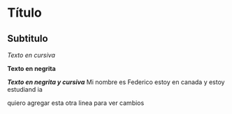 # Título
## Subtitulo

*Texto en cursiva*

**Texto en negrita**

***Texto en negrita y cursiva***
Mi nombre es Federico estoy en canada y estoy estudiand ia

quiero agregar esta otra linea para ver cambios